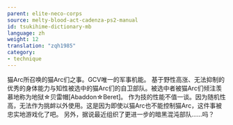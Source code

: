 ```yaml
---
parent: elite-neco-corps
source: melty-blood-act-cadenza-ps2-manual
id: tsukihime-dictionary-mb
language: zh
weight: 12
translation: "zqh1985"
category:
- technique
---
```


猫Arc所召唤的猫Arc们之事。GCV唯一的军事机能。
基于野性高涨、无法抑制的优秀的身体能力与知性被选中的猫Arc们的自卫部队。被选中者被猫Arc们倾注羡慕地称为地狱☆贝雷帽[Abaddon☆Beret]。
作为技的性能不值一谈。因为随机性高，无法作为挑衅以外使用。这是因为即使以猫Arc也不能控制猫Arc，这件事被忠实地游戏化了吧。
另外，据说最近组织了更进一步的暗黑混沌部队……吗？
